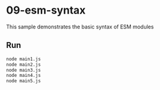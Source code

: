 # 09-esm-syntax

This sample demonstrates the basic syntax of ESM modules

## Run

```bash
node main1.js
node main2.js
node main3.js
node main4.js
node main5.js
```